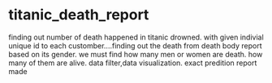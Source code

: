 # titanic_death_report
finding out number of death happened in titanic drowned.
with given indivial unique id to each customber....finding out the death from death body report
based on its gender. we must find how many men or women are death. how many of them are alive.
data filter,data visualization. exact predition report made
